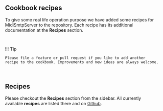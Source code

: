 <h2>Cookbook recipes</h2>

To give some real life operation purpose we have added some recipes for MidiSmtpServer to the repository. Each recipe has its additional documentation at the **Recipes** section.

<br>

!!! Tip

    Please file a feature or pull request if you like to add another recipe to the cookbook. Improvements and new ideas are always welcome.

<br>

<h2>Recipes</h2>

Please checkout the **Recipes** section from the sidebar. All currently available **recipes** are listed there and on [Github](https://github.com/4commerce-technologies-AG/midi-smtp-server/tree/master/cookbook).

<br>
